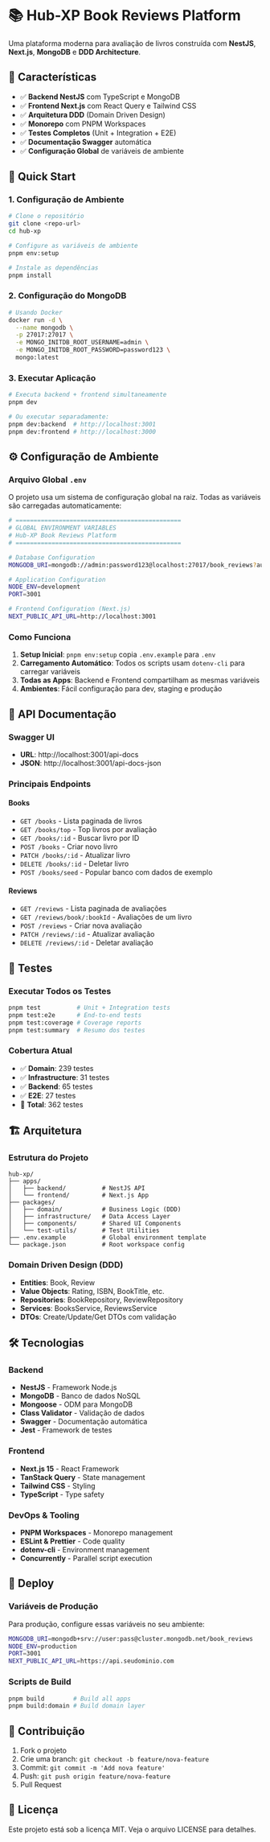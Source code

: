 # 📚 Hub-XP Book Reviews Platform

Uma plataforma moderna para avaliação de livros construída com **NestJS**, **Next.js**, **MongoDB** e **DDD Architecture**.

## 🎯 Características

- ✅ **Backend NestJS** com TypeScript e MongoDB
- ✅ **Frontend Next.js** com React Query e Tailwind CSS
- ✅ **Arquitetura DDD** (Domain Driven Design)
- ✅ **Monorepo** com PNPM Workspaces
- ✅ **Testes Completos** (Unit + Integration + E2E)
- ✅ **Documentação Swagger** automática
- ✅ **Configuração Global** de variáveis de ambiente

## 🚀 Quick Start

### 1. Configuração de Ambiente

```bash
# Clone o repositório
git clone <repo-url>
cd hub-xp

# Configure as variáveis de ambiente
pnpm env:setup

# Instale as dependências
pnpm install
```

### 2. Configuração do MongoDB

```bash
# Usando Docker
docker run -d \
  --name mongodb \
  -p 27017:27017 \
  -e MONGO_INITDB_ROOT_USERNAME=admin \
  -e MONGO_INITDB_ROOT_PASSWORD=password123 \
  mongo:latest
```

### 3. Executar Aplicação

```bash
# Executa backend + frontend simultaneamente
pnpm dev

# Ou executar separadamente:
pnpm dev:backend  # http://localhost:3001
pnpm dev:frontend # http://localhost:3000
```

## ⚙️ Configuração de Ambiente

### Arquivo Global `.env`

O projeto usa um sistema de configuração global na raiz. Todas as variáveis são carregadas automaticamente:

```bash
# ==============================================
# GLOBAL ENVIRONMENT VARIABLES
# Hub-XP Book Reviews Platform
# ==============================================

# Database Configuration
MONGODB_URI=mongodb://admin:password123@localhost:27017/book_reviews?authSource=admin

# Application Configuration
NODE_ENV=development
PORT=3001

# Frontend Configuration (Next.js)
NEXT_PUBLIC_API_URL=http://localhost:3001
```

### Como Funciona

1. **Setup Inicial**: `pnpm env:setup` copia `.env.example` para `.env`
2. **Carregamento Automático**: Todos os scripts usam `dotenv-cli` para carregar variáveis
3. **Todas as Apps**: Backend e Frontend compartilham as mesmas variáveis
4. **Ambientes**: Fácil configuração para dev, staging e produção

## 📖 API Documentação

### Swagger UI
- **URL**: http://localhost:3001/api-docs
- **JSON**: http://localhost:3001/api-docs-json

### Principais Endpoints

#### Books
- `GET /books` - Lista paginada de livros
- `GET /books/top` - Top livros por avaliação
- `GET /books/:id` - Buscar livro por ID
- `POST /books` - Criar novo livro
- `PATCH /books/:id` - Atualizar livro
- `DELETE /books/:id` - Deletar livro
- `POST /books/seed` - Popular banco com dados de exemplo

#### Reviews
- `GET /reviews` - Lista paginada de avaliações
- `GET /reviews/book/:bookId` - Avaliações de um livro
- `POST /reviews` - Criar nova avaliação
- `PATCH /reviews/:id` - Atualizar avaliação
- `DELETE /reviews/:id` - Deletar avaliação

## 🧪 Testes

### Executar Todos os Testes
```bash
pnpm test          # Unit + Integration tests
pnpm test:e2e      # End-to-end tests
pnpm test:coverage # Coverage reports
pnpm test:summary  # Resumo dos testes
```

### Cobertura Atual
- ✅ **Domain**: 239 testes
- ✅ **Infrastructure**: 31 testes  
- ✅ **Backend**: 65 testes
- ✅ **E2E**: 27 testes
- 🎯 **Total**: 362 testes

## 🏗️ Arquitetura

### Estrutura do Projeto
```
hub-xp/
├── apps/
│   ├── backend/          # NestJS API
│   └── frontend/         # Next.js App
├── packages/
│   ├── domain/           # Business Logic (DDD)
│   ├── infrastructure/   # Data Access Layer
│   ├── components/       # Shared UI Components
│   └── test-utils/       # Test Utilities
├── .env.example          # Global environment template
└── package.json          # Root workspace config
```

### Domain Driven Design (DDD)

- **Entities**: Book, Review
- **Value Objects**: Rating, ISBN, BookTitle, etc.
- **Repositories**: BookRepository, ReviewRepository
- **Services**: BooksService, ReviewsService
- **DTOs**: Create/Update/Get DTOs com validação

## 🛠️ Tecnologias

### Backend
- **NestJS** - Framework Node.js
- **MongoDB** - Banco de dados NoSQL
- **Mongoose** - ODM para MongoDB
- **Class Validator** - Validação de dados
- **Swagger** - Documentação automática
- **Jest** - Framework de testes

### Frontend
- **Next.js 15** - React Framework
- **TanStack Query** - State management
- **Tailwind CSS** - Styling
- **TypeScript** - Type safety

### DevOps & Tooling
- **PNPM Workspaces** - Monorepo management
- **ESLint & Prettier** - Code quality
- **dotenv-cli** - Environment management
- **Concurrently** - Parallel script execution

## 🚀 Deploy

### Variáveis de Produção

Para produção, configure essas variáveis no seu ambiente:

```bash
MONGODB_URI=mongodb+srv://user:pass@cluster.mongodb.net/book_reviews
NODE_ENV=production
PORT=3001
NEXT_PUBLIC_API_URL=https://api.seudominio.com
```

### Scripts de Build

```bash
pnpm build        # Build all apps
pnpm build:domain # Build domain layer
```

## 📝 Contribuição

1. Fork o projeto
2. Crie uma branch: `git checkout -b feature/nova-feature`
3. Commit: `git commit -m 'Add nova feature'`
4. Push: `git push origin feature/nova-feature`
5. Pull Request

## 📄 Licença

Este projeto está sob a licença MIT. Veja o arquivo LICENSE para detalhes. 